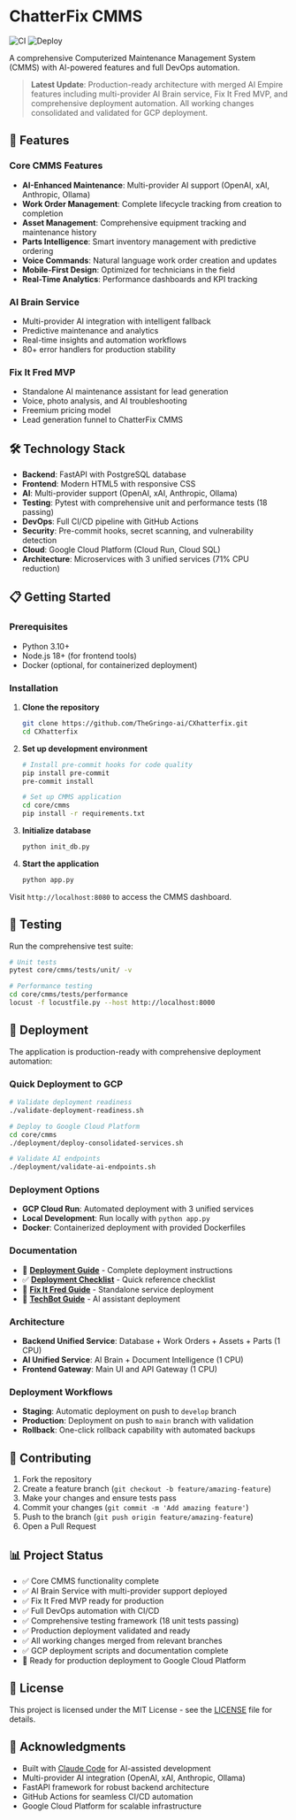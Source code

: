 # ChatterFix CMMS

![CI](https://github.com/TheGringo-ai/Chatterfix/actions/workflows/ci-cd.yml/badge.svg)
![Deploy](https://github.com/TheGringo-ai/Chatterfix/actions/workflows/deploy.yml/badge.svg)

A comprehensive Computerized Maintenance Management System (CMMS) with AI-powered features and full DevOps automation.

> **Latest Update**: Production-ready architecture with merged AI Empire features including multi-provider AI Brain service, Fix It Fred MVP, and comprehensive deployment automation. All working changes consolidated and validated for GCP deployment.

## 🚀 Features

### Core CMMS Features
- **AI-Enhanced Maintenance**: Multi-provider AI support (OpenAI, xAI, Anthropic, Ollama)
- **Work Order Management**: Complete lifecycle tracking from creation to completion
- **Asset Management**: Comprehensive equipment tracking and maintenance history
- **Parts Intelligence**: Smart inventory management with predictive ordering
- **Voice Commands**: Natural language work order creation and updates
- **Mobile-First Design**: Optimized for technicians in the field
- **Real-Time Analytics**: Performance dashboards and KPI tracking

### AI Brain Service
- Multi-provider AI integration with intelligent fallback
- Predictive maintenance and analytics
- Real-time insights and automation workflows
- 80+ error handlers for production stability

### Fix It Fred MVP
- Standalone AI maintenance assistant for lead generation
- Voice, photo analysis, and AI troubleshooting
- Freemium pricing model
- Lead generation funnel to ChatterFix CMMS

## 🛠️ Technology Stack

- **Backend**: FastAPI with PostgreSQL database
- **Frontend**: Modern HTML5 with responsive CSS
- **AI**: Multi-provider support (OpenAI, xAI, Anthropic, Ollama)
- **Testing**: Pytest with comprehensive unit and performance tests (18 passing)
- **DevOps**: Full CI/CD pipeline with GitHub Actions
- **Security**: Pre-commit hooks, secret scanning, and vulnerability detection
- **Cloud**: Google Cloud Platform (Cloud Run, Cloud SQL)
- **Architecture**: Microservices with 3 unified services (71% CPU reduction)

## 📋 Getting Started

### Prerequisites

- Python 3.10+
- Node.js 18+ (for frontend tools)
- Docker (optional, for containerized deployment)

### Installation

1. **Clone the repository**
   ```bash
   git clone https://github.com/TheGringo-ai/CXhatterfix.git
   cd CXhatterfix
   ```

2. **Set up development environment**
   ```bash
   # Install pre-commit hooks for code quality
   pip install pre-commit
   pre-commit install
   
   # Set up CMMS application
   cd core/cmms
   pip install -r requirements.txt
   ```

3. **Initialize database**
   ```bash
   python init_db.py
   ```

4. **Start the application**
   ```bash
   python app.py
   ```

Visit `http://localhost:8080` to access the CMMS dashboard.

## 🧪 Testing

Run the comprehensive test suite:

```bash
# Unit tests
pytest core/cmms/tests/unit/ -v

# Performance testing
cd core/cmms/tests/performance
locust -f locustfile.py --host http://localhost:8000
```

## 🚀 Deployment

The application is production-ready with comprehensive deployment automation:

### Quick Deployment to GCP

```bash
# Validate deployment readiness
./validate-deployment-readiness.sh

# Deploy to Google Cloud Platform
cd core/cmms
./deployment/deploy-consolidated-services.sh

# Validate AI endpoints
./deployment/validate-ai-endpoints.sh
```

### Deployment Options
- **GCP Cloud Run**: Automated deployment with 3 unified services
- **Local Development**: Run locally with `python app.py`
- **Docker**: Containerized deployment with provided Dockerfiles

### Documentation
- 📖 **[Deployment Guide](DEPLOYMENT_GUIDE.md)** - Complete deployment instructions
- ✅ **[Deployment Checklist](DEPLOYMENT_CHECKLIST.md)** - Quick reference checklist
- 🔧 **[Fix It Fred Guide](core/cmms/FIX_IT_FRED_README.md)** - Standalone service deployment
- 🤖 **[TechBot Guide](core/cmms/TECHBOT_DEPLOYMENT_GUIDE.md)** - AI assistant deployment

### Architecture
- **Backend Unified Service**: Database + Work Orders + Assets + Parts (1 CPU)
- **AI Unified Service**: AI Brain + Document Intelligence (1 CPU)
- **Frontend Gateway**: Main UI and API Gateway (1 CPU)

### Deployment Workflows
- **Staging**: Automatic deployment on push to `develop` branch
- **Production**: Deployment on push to `main` branch with validation
- **Rollback**: One-click rollback capability with automated backups

## 🤝 Contributing

1. Fork the repository
2. Create a feature branch (`git checkout -b feature/amazing-feature`)
3. Make your changes and ensure tests pass
4. Commit your changes (`git commit -m 'Add amazing feature'`)
5. Push to the branch (`git push origin feature/amazing-feature`)
6. Open a Pull Request

## 📊 Project Status

- ✅ Core CMMS functionality complete
- ✅ AI Brain Service with multi-provider support deployed
- ✅ Fix It Fred MVP ready for production
- ✅ Full DevOps automation with CI/CD
- ✅ Comprehensive testing framework (18 unit tests passing)
- ✅ Production deployment validated and ready
- ✅ All working changes merged from relevant branches
- ✅ GCP deployment scripts and documentation complete
- 🚀 Ready for production deployment to Google Cloud Platform

## 📄 License

This project is licensed under the MIT License - see the [LICENSE](LICENSE) file for details.

## 🙏 Acknowledgments

- Built with [Claude Code](https://claude.ai/code) for AI-assisted development
- Multi-provider AI integration (OpenAI, xAI, Anthropic, Ollama)
- FastAPI framework for robust backend architecture
- GitHub Actions for seamless CI/CD automation
- Google Cloud Platform for scalable infrastructure
